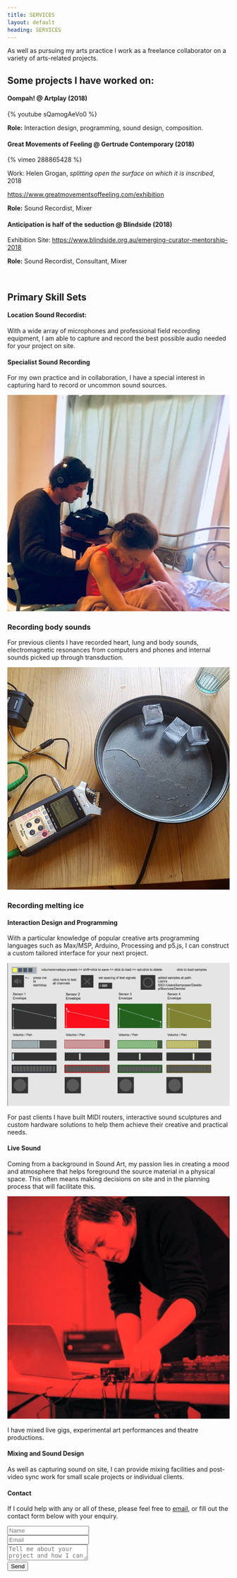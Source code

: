 ```yaml
---
title: SERVICES
layout: default
heading: SERVICES
---
```


As well as pursuing my arts practice I work as a freelance collaborator on a variety of arts-related projects.

## Some projects I have worked on:

#### Oompah! @ Artplay (2018)

{% youtube sQamogAeVo0 %}


**Role:** Interaction design, programming, sound design, composition. 

#### Great Movements of Feeling @ Gertrude Contemporary (2018)

{% vimeo 288865428 %}


Work: Helen Grogan, *splitting open the surface on which it is inscribed*, 2018

<https://www.greatmovementsoffeeling.com/exhibition>

**Role:** Sound Recordist, Mixer

#### Anticipation is half of the seduction @ Blindside (2018)

Exhibition Site: 
<https://www.blindside.org.au/emerging-curator-mentorship-2018>

**Role:** Sound Recordist, Consultant, Mixer

<br>

## Primary Skill Sets

#### Location Sound Recordist:

With a  wide array of microphones and professional field recording equipment, I am able to capture and record the best possible audio needed for your project on site. 



#### Specialist Sound Recording

For my own practice and in collaboration, I have a special interest in capturing hard to record or uncommon sound sources.

![Recording heartbeats, 2018](images/reel/heartbeat.jpg)
### Recording body sounds

For previous clients I have recorded heart, lung and body sounds, electromagnetic resonances from computers and phones and internal sounds picked up through transduction. 

![Recording ice melting](image/../images/reel/contactmic.jpg)
### Recording melting ice

#### Interaction Design and Programming

With a particular knowledge of popular creative arts programming languages such as Max/MSP, Arduino, Processing and p5.js, I can construct a custom tailored interface for your next project.

![Max/MSP](images/reel/max.png)

For past clients I have built MIDI routers, interactive sound sculptures and custom hardware solutions to help them achieve their creative and practical needs.  

#### Live Sound

Coming from a background in Sound Art, my passion lies in creating a mood and atmosphere that helps foreground the source material in a physical space. This often means making decisions on site and in the planning process that will facilitate this.

![Mixing](images/reel/mixing.jpg)

I have mixed live gigs, experimental art performances and theatre productions.


#### Mixing and Sound Design

As well as capturing sound on site, I can provide mixing facilities and post-video sync work for small scale projects or individual clients. 

#### Contact

If I could help with any or all of these, please feel free to [email](mailto:liamfpower@gmail.com), or fill out the contact form below with your enquiry.


<div class="contact">
<form id="contactform" action="https://formspree.io/xyyyogaj" method="POST">
    <div>
        <input class="mywidth" type="text" name="name" placeholder="Name">
    </div>
    <div>
        <input class="mywidth" type="email" name="_replyto" placeholder="Email" cols="2">
    </div>
    <div>
        <textarea id="messagebox" name="message" placeholder="Tell me about your project and how I can help."></textarea>
    </div>
    <div>
        <input type="submit" value="Send">
    </div>
</form>
<p>